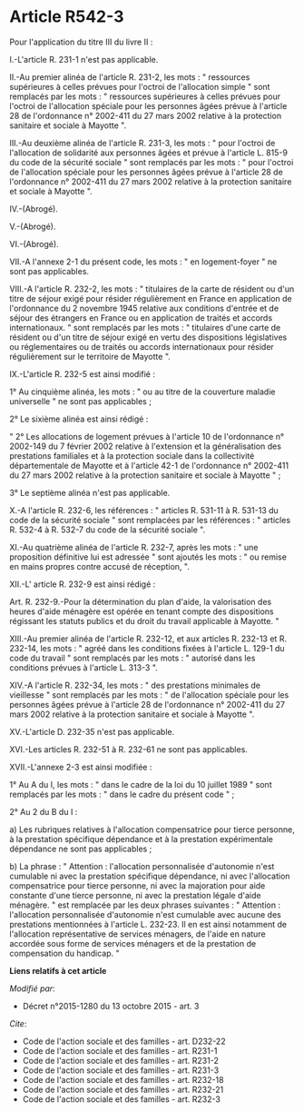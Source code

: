 # Article R542-3

Pour l'application du titre III du livre II : 

I.-L'article R. 231-1 n'est pas applicable. 

II.-Au premier alinéa de l'article R. 231-2, les mots : " ressources supérieures à celles prévues pour l'octroi de
l'allocation simple " sont remplacés par les mots : " ressources supérieures à celles prévues pour l'octroi de l'allocation
spéciale pour les personnes âgées prévue à l'article 28 de l'ordonnance n° 2002-411 du 27 mars 2002 relative à la protection
sanitaire et sociale à Mayotte ". 

III.-Au deuxième alinéa de l'article R. 231-3, les mots : " pour l'octroi de l'allocation de solidarité aux personnes âgées
et prévue à l'article L. 815-9 du code de la sécurité sociale " sont remplacés par les mots : " pour l'octroi de l'allocation
spéciale pour les personnes âgées prévue à l'article 28 de l'ordonnance n° 2002-411 du 27 mars 2002 relative à la protection
sanitaire et sociale à Mayotte ". 

IV.-(Abrogé). 

V.-(Abrogé). 

VI.-(Abrogé). 

VII.-A l'annexe 2-1 du présent code, les mots : " en logement-foyer " ne sont pas applicables. 

VIII.-A l'article R. 232-2, les mots : " titulaires de la carte de résident ou d'un titre de séjour exigé pour résider
régulièrement en France en application de l'ordonnance du 2 novembre 1945 relative aux conditions d'entrée et de séjour des
étrangers en France ou en application de traités et accords internationaux. " sont remplacés par les mots : " titulaires
d'une carte de résident ou d'un titre de séjour exigé en vertu des dispositions législatives ou réglementaires ou de traités
ou accords internationaux pour résider régulièrement sur le territoire de Mayotte ". 

IX.-L'article R. 232-5 est ainsi modifié : 

1° Au cinquième alinéa, les mots : " ou au titre de la couverture maladie universelle " ne sont pas applicables ; 

2° Le sixième alinéa est ainsi rédigé : 

" 2° Les allocations de logement prévues à l'article 10 de l'ordonnance n° 2002-149 du 7 février 2002 relative à l'extension
et la généralisation des prestations familiales et à la protection sociale dans la collectivité départementale de Mayotte et
à l'article 42-1 de l'ordonnance n° 2002-411 du 27 mars 2002 relative à la protection sanitaire et sociale à Mayotte " ; 

3° Le septième alinéa n'est pas applicable.

X.-A l'article R. 232-6, les références : " articles R. 531-11 à R. 531-13 du code de la sécurité sociale " sont remplacées
par les références : " articles R. 532-4 à R. 532-7 du code de la sécurité sociale ".

XI.-Au quatrième alinéa de l'article R. 232-7, après les mots : " une proposition définitive lui est adressée " sont ajoutés
les mots : " ou remise en mains propres contre accusé de réception, ".

XII.-L' article R. 232-9 est ainsi rédigé :

Art. R. 232-9.-Pour la détermination du plan d'aide, la valorisation des heures d'aide ménagère est opérée en tenant compte
des dispositions régissant les statuts publics et du droit du travail applicable à Mayotte. " 

XIII.-Au premier alinéa de l'article R. 232-12, et aux articles R. 232-13 et R. 232-14, les mots : " agréé dans les
conditions fixées à l'article L. 129-1 du code du travail " sont remplacés par les mots : " autorisé dans les conditions
prévues à l'article L. 313-3 ".

XIV.-A l'article R. 232-34, les mots : " des prestations minimales de vieillesse " sont remplacés par les mots : " de
l'allocation spéciale pour les personnes âgées prévue à l'article 28 de l'ordonnance n° 2002-411 du 27 mars 2002 relative à
la protection sanitaire et sociale à Mayotte ".

XV.-L'article D. 232-35 n'est pas applicable. 

XVI.-Les articles R. 232-51 à R. 232-61 ne sont pas applicables. 

XVII.-L'annexe 2-3 est ainsi modifiée : 

1° Au A du I, les mots : " dans le cadre de la loi du 10 juillet 1989 " sont remplacés par les mots : " dans le cadre du
présent code " ; 

2° Au 2 du B du I : 

a) Les rubriques relatives à l'allocation compensatrice pour tierce personne, à la prestation spécifique dépendance et à la
prestation expérimentale dépendance ne sont pas applicables ; 

b) La phrase : " Attention : l'allocation personnalisée d'autonomie n'est cumulable ni avec la prestation spécifique
dépendance, ni avec l'allocation compensatrice pour tierce personne, ni avec la majoration pour aide constante d'une tierce
personne, ni avec la prestation légale d'aide ménagère. " est remplacée par les deux phrases suivantes : " Attention :
l'allocation personnalisée d'autonomie n'est cumulable avec aucune des prestations mentionnées à l'article L. 232-23. Il en
est ainsi notamment de l'allocation représentative de services ménagers, de l'aide en nature accordée sous forme de services
ménagers et de la prestation de compensation du handicap. "

**Liens relatifs à cet article**

_Modifié par_:

  - Décret n°2015-1280 du 13 octobre 2015 - art. 3

_Cite_:

  - Code de l'action sociale et des familles - art. D232-22
  - Code de l'action sociale et des familles - art. R231-1
  - Code de l'action sociale et des familles - art. R231-2
  - Code de l'action sociale et des familles - art. R231-3
  - Code de l'action sociale et des familles - art. R232-18
  - Code de l'action sociale et des familles - art. R232-21
  - Code de l'action sociale et des familles - art. R232-3
